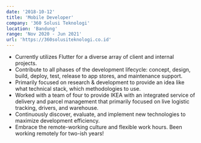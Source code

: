 ```yaml
---
date: '2018-10-12'
title: 'Mobile Developer'
company: '360 Solusi Teknologi'
location: 'Bandung'
range: 'Nov 2020 - Jun 2021'
url: 'https://360solusiteknologi.co.id'
---
```


- Currently utilizes Flutter for a diverse array of client and internal projects.
- Contribute to all phases of the development lifecycle: concept, design, build, deploy, test, release to app stores, and maintenance support.
- Primarily focused on research & development to provide an idea like what technical stack, which methodologies to use.
- Worked with a team of four to provide IKEA with an integrated service of delivery and parcel management that primarily focused on live logistic tracking, drivers, and warehouse.
- Continuously discover, evaluate, and implement new technologies to maximize development efficiency.
- Embrace the remote-working culture and flexible work hours. Been working remotely for two-ish years!
